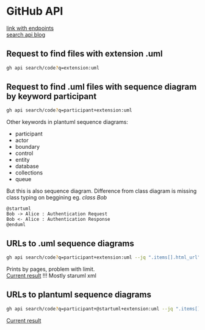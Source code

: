 # GitHub API
[link with endpoints](https://api.github.com/)  
[search api blog](https://stateful.com/blog/github-search-api)

## Request to find files with extension .uml
```sh
gh api search/code?q=extension:uml
```

## Request to find .uml files with sequence diagram by keyword participant
```sh
gh api search/code?q=participant+extension:uml
```  
Other keywords in plantuml sequence diagrams:
- participant
- actor
- boundary
- control
- entity
- database
- collections
- queue

But this is also sequence diagram. Difference from class diagram is missing class typing on beggining eg. _class Bob_
```plantuml
@startuml
Bob -> Alice : Authentication Request
Bob <- Alice : Authentication Response
@enduml
```

## URLs to .uml sequence diagrams
```sh
gh api search/code?q=participant+extension:uml --jq ".items[].html_url" --paginate
```
Prints by pages, problem with limit.  
[Current result](github_uml_seq.txt)
!!! Mostly staruml xml

## URLs to plantuml sequence diagrams
```sh
gh api search/code?q=participant+@startuml+extension:uml --jq ".items[].html_url" --paginate
```
[Current result](github_plantuml_seq.txt)
